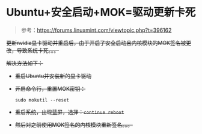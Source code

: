 # Ubuntu+安全启动+MOK=驱动更新卡死

> 参考：https://forums.linuxmint.com/viewtopic.php?t=396162

~~更新nvidia显卡驱动并重启后，由于开启了安全启动且内核模块的MOK签名被更改，导致系统卡死。。。~~

~~解决方法如下：~~

- ~~重启Ubuntu并安装新的显卡驱动~~

- ~~开启命令行，重置MOK密钥：~~

  ```shell
  sudo mokutil --reset
  ```

- ~~重启系统，出现蓝屏，选择：`continue reboot`~~

- ~~然后对之前使用MOK签名的内核模块重新签名。。。~~
